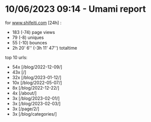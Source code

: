 # 10/06/2023 09:14 - Umami report
for www.shifeiti.com [24h] :

 - 183 (-74) page views
 - 79 (-8) uniques
 - 55 (-10) bounces
 - 2h 20' 6'' (-3h 11' 47'') totaltime


top 10 urls:
 - 54x [/blog/2022-12-09/]
 - 43x [/]
 - 32x [/blog/2023-01-12/]
 - 10x [/blog/2022-05-07/]
 - 8x [/blog/2022-12-22/]
 - 4x [/about/]
 - 3x [/blog/2023-02-01/]
 - 3x [/blog/2023-02-03/]
 - 3x [/page/2/]
 - 3x [/blog/categories/]


